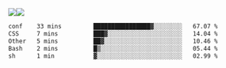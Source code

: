 <div style="display: flex; flex-direction: row;">
<img style="height: auto; width: auto;" class="img" src="https://raw.githubusercontent.com/blazepp/github-stats/master/generated/overview.svg#gh-dark-mode-only" />
<img style="height: auto; width: auto;" class="img" src="https://raw.githubusercontent.com/blazepp/github-stats/master/generated/languages.svg#gh-dark-mode-only" />
</div>

<div style="display: flex; flex-direction: row;">
<!--START_SECTION:waka-->

```txt
conf    33 mins         ████████████████▓░░░░░░░░   67.07 %
CSS     7 mins          ███▓░░░░░░░░░░░░░░░░░░░░░   14.04 %
Other   5 mins          ██▓░░░░░░░░░░░░░░░░░░░░░░   10.46 %
Bash    2 mins          █▒░░░░░░░░░░░░░░░░░░░░░░░   05.44 %
sh      1 min           ▓░░░░░░░░░░░░░░░░░░░░░░░░   02.99 %
```

<!--END_SECTION:waka-->
</div>
